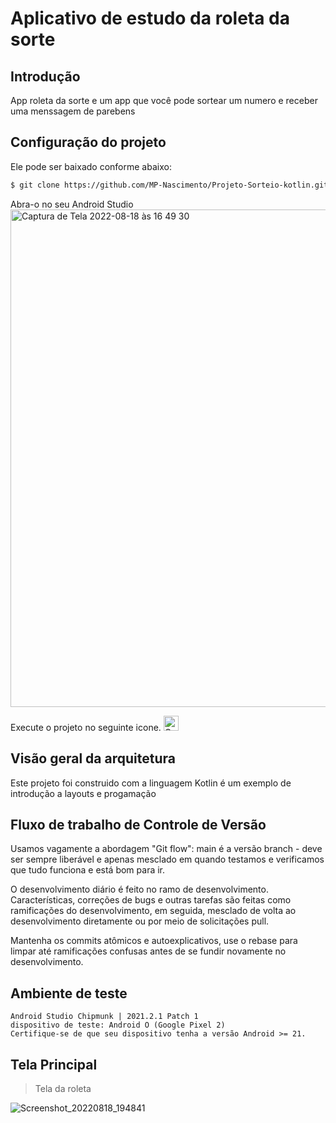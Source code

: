 # Aplicativo de estudo da roleta da sorte
## Introdução
App roleta da sorte e um app que você pode sortear um numero e receber uma menssagem de parebens
## Configuração do projeto
Ele pode ser baixado conforme abaixo:
```sh
$ git clone https://github.com/MP-Nascimento/Projeto-Sorteio-kotlin.git
```
Abra-o no seu Android Studio
<img width="796" alt="Captura de Tela 2022-08-18 às 16 49 30" src="https://user-images.githubusercontent.com/26841238/185482115-adb2f78d-4b36-4cac-a6b7-d2806b0b7bc5.png">

Execute o projeto no seguinte icone.
<img width="24" alt="Captura de Tela 2022-08-18 às 16 50 33" src="https://user-images.githubusercontent.com/26841238/185482305-56a82404-d54c-4590-a658-b855461eb1d2.png">

## Visão geral da arquitetura
Este projeto foi construido com a linguagem Kotlin  é um exemplo de introdução a layouts e progamação

## Fluxo de trabalho de Controle de Versão
Usamos vagamente a abordagem "Git flow": main é a versão
branch - deve ser sempre liberável e apenas mesclado em
quando testamos e verificamos que tudo funciona e está
bom para ir.

O desenvolvimento diário é feito no ramo de desenvolvimento. Características,
correções de bugs e outras tarefas são feitas como ramificações do desenvolvimento,
em seguida, mesclado de volta ao desenvolvimento diretamente ou por meio de solicitações pull.

Mantenha os commits atômicos e autoexplicativos, use o rebase para limpar
até ramificações confusas antes de se fundir novamente no desenvolvimento.

## Ambiente de teste
```
Android Studio Chipmunk | 2021.2.1 Patch 1
dispositivo de teste: Android O (Google Pixel 2)
Certifique-se de que seu dispositivo tenha a versão Android >= 21.
```

## Tela Principal
> Tela da roleta 

![Screenshot_20220818_194841](https://user-images.githubusercontent.com/54375975/185508999-cc1d477d-f574-4524-b424-a243455f2437.png)
